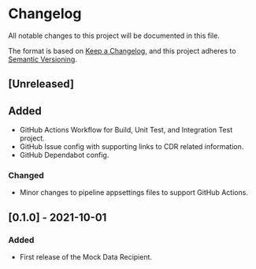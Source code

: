 # Changelog
All notable changes to this project will be documented in this file.

The format is based on [Keep a Changelog](https://keepachangelog.com/en/1.0.0/),
and this project adheres to [Semantic Versioning](https://semver.org/spec/v2.0.0.html).

## [Unreleased]

## Added
- GitHub Actions Workflow for Build, Unit Test, and Integration Test project. 
- GitHub Issue config with supporting links to CDR related information. 
- GitHub Dependabot config.

### Changed
- Minor changes to pipeline appsettings files to support GitHub Actions. 


## [0.1.0] - 2021-10-01

### Added
- First release of the Mock Data Recipient.
